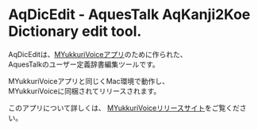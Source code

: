# AqDicEdit - AquesTalk AqKanji2Koe Dictionary edit tool.
AqDicEditは、[MYukkuriVoiceアプリ](https://taku-o.github.io/myukkurivoice)のために作られた、  
AquesTalkのユーザー定義辞書編集ツールです。  

MYukkuriVoiceアプリと同じくMac環境で動作し、  
MYukkuriVoiceに同梱されてリリースされます。

このアプリについて詳しくは、
[MYukkuriVoiceリリースサイト](https://taku-o.github.io/myukkurivoice)をご覧ください。

